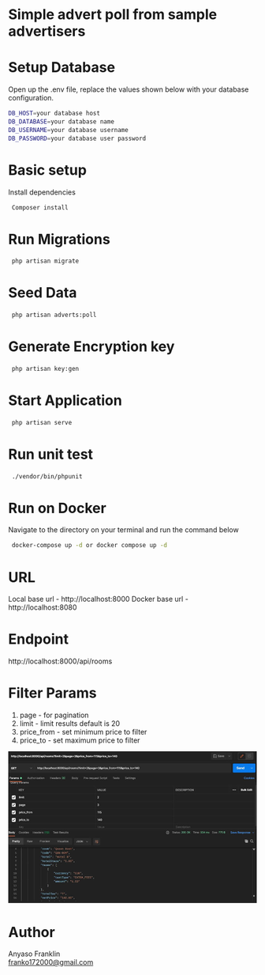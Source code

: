# Simple advert poll from sample advertisers
# Setup Database
Open up the .env file, replace the values shown below with your database configuration.
```bash
DB_HOST=your database host
DB_DATABASE=your database name
DB_USERNAME=your database username
DB_PASSWORD=your database user password

```

# Basic setup
Install dependencies
```bash
 Composer install
```
# Run Migrations
```bash
 php artisan migrate
```
# Seed Data
```bash
 php artisan adverts:poll
```
# Generate Encryption key
```bash
 php artisan key:gen
```
# Start Application

```bash
 php artisan serve
```
# Run unit test
```bash
 ./vendor/bin/phpunit
```

# Run on Docker
Navigate to the directory on your terminal and run the command below

```bash
 docker-compose up -d or docker compose up -d
``` 
# URL
Local base url - http://localhost:8000
Docker base url - http://localhost:8080

# Endpoint
http://localhost:8000/api/rooms
# Filter Params
1. page - for pagination
2. limit - limit results default is 20
3. price_from - set minimum price to filter
4. price_to - set maximum price to filter

<img src="postman.JPG"></a></p>
# Author
Anyaso Franklin <br />
franko172000@gmail.com



